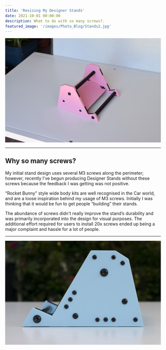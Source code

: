 ```yaml
---
title: 'Revising My Designer Stands'
date: 2021-10-01 00:00:00
description: What to do with so many screws?.
featured_image: '/images/Photo_Blog/Stands2.jpg'
---
```


<div class="gallery2" data-columns="1">
	<img src="/images/Photo_Blog/Stands2.JPG">
</div>

---

## Why so many screws?

My initial stand design uses several M3 screws along the perimeter; however, recently I’ve begun producing Designer Stands without these screws because the feedback I was getting was not positive. 

“Rocket Bunny” style wide body kits are well recognised in the Car world, and are a loose inspiration behind my usage of M3 screws. Initially I was thinking that it would be fun to get people “building” their stands.

The abundance of screws didn't really improve the stand’s durability and was primarily incorporated into the design for visual purposes. The additional effort required for users to install 20x screws ended up being a major complaint and hassle for a lot of people.  

---

<div class="gallery" data-columns="1">
	<img src="/images/Photo_Blog/Stands.JPG">
</div>
